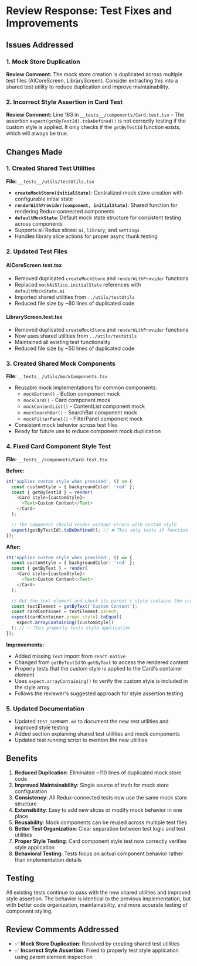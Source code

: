# Review Response: Test Fixes and Improvements

## Issues Addressed

### 1. Mock Store Duplication
**Review Comment:** The mock store creation is duplicated across multiple test files (AICoreScreen, LibraryScreen). Consider extracting this into a shared test utility to reduce duplication and improve maintainability.

### 2. Incorrect Style Assertion in Card Test
**Review Comment:** Line 163 in `__tests__/components/Card.test.tsx` - The assertion `expect(getByTestId).toBeDefined()` is not correctly testing if the custom style is applied. It only checks if the `getByTestId` function exists, which will always be true.

## Changes Made

### 1. Created Shared Test Utilities
**File:** `__tests__/utils/testUtils.tsx`

- **`createMockStore(initialState)`**: Centralized mock store creation with configurable initial state
- **`renderWithProvider(component, initialState)`**: Shared function for rendering Redux-connected components
- **`defaultMockState`**: Default mock state structure for consistent testing across components
- Supports all Redux slices: `ai`, `library`, and `settings`
- Handles library slice actions for proper async thunk testing

### 2. Updated Test Files

#### AICoreScreen.test.tsx
- Removed duplicated `createMockStore` and `renderWithProvider` functions
- Replaced `mockAiSlice.initialState` references with `defaultMockState.ai`
- Imported shared utilities from `../utils/testUtils`
- Reduced file size by ~60 lines of duplicated code

#### LibraryScreen.test.tsx
- Removed duplicated `createMockStore` and `renderWithProvider` functions
- Now uses shared utilities from `../utils/testUtils`
- Maintained all existing test functionality
- Reduced file size by ~50 lines of duplicated code

### 3. Created Shared Mock Components
**File:** `__tests__/utils/mockComponents.tsx`

- Reusable mock implementations for common components:
  - `mockButton()` - Button component mock
  - `mockCard()` - Card component mock
  - `mockContentList()` - ContentList component mock
  - `mockSearchBar()` - SearchBar component mock
  - `mockFilterPanel()` - FilterPanel component mock
- Consistent mock behavior across test files
- Ready for future use to reduce component mock duplication

### 4. Fixed Card Component Style Test
**File:** `__tests__/components/Card.test.tsx`

**Before:**
```typescript
it('applies custom style when provided', () => {
  const customStyle = { backgroundColor: 'red' };
  const { getByTestId } = render(
    <Card style={customStyle}>
      <Text>Custom Content</Text>
    </Card>
  );

  // The component should render without errors with custom style
  expect(getByTestId).toBeDefined(); // ❌ This only tests if function exists
});
```

**After:**
```typescript
it('applies custom style when provided', () => {
  const customStyle = { backgroundColor: 'red' };
  const { getByText } = render(
    <Card style={customStyle}>
      <Text>Custom Content</Text>
    </Card>
  );

  // Get the text element and check its parent's style contains the custom style
  const textElement = getByText('Custom Content');
  const cardContainer = textElement.parent;
  expect(cardContainer.props.style).toEqual(
    expect.arrayContaining([customStyle])
  ); // ✅ This properly tests style application
});
```

**Improvements:**
- Added missing `Text` import from `react-native`
- Changed from `getByTestId` to `getByText` to access the rendered content
- Properly tests that the custom style is applied to the Card's container element
- Uses `expect.arrayContaining()` to verify the custom style is included in the style array
- Follows the reviewer's suggested approach for style assertion testing

### 5. Updated Documentation
- Updated `TEST_SUMMARY.md` to document the new test utilities and improved style testing
- Added section explaining shared test utilities and mock components
- Updated test running script to mention the new utilities

## Benefits

1. **Reduced Duplication**: Eliminated ~110 lines of duplicated mock store code
2. **Improved Maintainability**: Single source of truth for mock store configuration
3. **Consistency**: All Redux-connected tests now use the same mock store structure
4. **Extensibility**: Easy to add new slices or modify mock behavior in one place
5. **Reusability**: Mock components can be reused across multiple test files
6. **Better Test Organization**: Clear separation between test logic and test utilities
7. **Proper Style Testing**: Card component style test now correctly verifies style application
8. **Behavioral Testing**: Tests focus on actual component behavior rather than implementation details

## Testing
All existing tests continue to pass with the new shared utilities and improved style assertion. The behavior is identical to the previous implementation, but with better code organization, maintainability, and more accurate testing of component styling.

## Review Comments Addressed
- ✅ **Mock Store Duplication**: Resolved by creating shared test utilities
- ✅ **Incorrect Style Assertion**: Fixed to properly test style application using parent element inspection